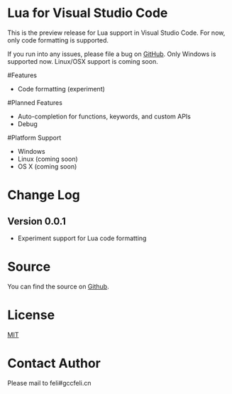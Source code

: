 # Lua for Visual Studio Code
This is the preview release for Lua support in Visual Studio Code. For now, only code formatting is supported.

If you run into any issues, please file a bug on [GitHub](https://github.com/gccfeli/vscode-lua/issues).
Only Windows is supported now. Linux/OSX support is coming soon. 

#Features
* Code formatting (experiment)

#Planned Features
* Auto-completion for functions, keywords, and custom APIs
* Debug

#Platform Support
* Windows
* Linux (coming soon)
* OS X (coming soon)

# Change Log

## Version 0.0.1
* Experiment support for Lua code formatting

# Source
You can find the source on [Github](https://github.com/gccfeli/vscode-lua).
                
# License
[MIT](https://raw.githubusercontent.com/GCCFeli/vscode-lua/master/LICENSE)

# Contact Author
Please mail to feli#gccfeli.cn
